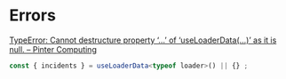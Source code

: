 # Errors

[TypeError: Cannot destructure property ‘…’ of ‘useLoaderData(…)’ as it is null. – Pinter Computing](https://pinter.org/archives/14369)

```ts
const { incidents } = useLoaderData<typeof loader>() || {} ;
```
